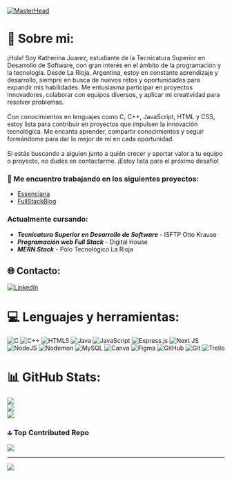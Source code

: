 [![MasterHead](https://res.cloudinary.com/proxify-io/image/upload/f_auto,dpr_auto,c_fill,q_auto:best,w_1728,h_720/v1/cms/images/articles/IU9eF4pezrNs9QyRGdNckyvoC5GgLF6MpKmlzbwE.png)](https://rishavchanda.io)
# 💫 Sobre mi:
¡Hola! Soy Katherina Juarez, estudiante de la Tecnicatura Superior en Desarrollo de Software, con gran interés en el ámbito de la programación y la tecnología. Desde La Rioja, Argentina, estoy en constante aprendizaje y desarrollo, siempre en busca de nuevos retos y oportunidades para expandir mis habilidades. Me entusiasma participar en proyectos innovadores, colaborar con equipos diversos, y aplicar mi creatividad para resolver problemas.<br><br>Con conocimientos en lenguajes como C, C++, JavaScript, HTML y CSS, estoy lista para contribuir en proyectos que impulsen la innovación tecnológica. Me encanta aprender, compartir conocimientos y seguir formándome para dar lo mejor de mí en cada oportunidad.<br><br>Si estás buscando a alguien junto a quién crecer y aportar valor a tu equipo o proyecto, no dudes en contactarme. ¡Estoy lista para el próximo desafío!

<h3>🔭 Me encuentro trabajando en los siguientes proyectos: </h3>

- [Essenciana](https://github.com/GabrielaBaldissone/grupo_8_essenciana.git)
- [FullStackBlog](https://github.com/Katherinajuarez/FullStackBlog.git)

<h3>Actualmente cursando: </h3>

- ***Tecnicatura Superior en Desarrollo de Software*** - ISFTP Otto Krause
- ***Programación web Full Stack*** - Digital House
- ***MERN Stack*** - Polo Tecnológico La Rioja

## 🌐 Contacto:
[![LinkedIn](https://img.shields.io/badge/LinkedIn-%230077B5.svg?logo=linkedin&logoColor=white)](https://linkedin.com/in/Katherinajuarez) 

# 💻 Lenguajes y herramientas:
![C](https://img.shields.io/badge/c-%2300599C.svg?style=for-the-badge&logo=c&logoColor=white) ![C++](https://img.shields.io/badge/c++-%2300599C.svg?style=for-the-badge&logo=c%2B%2B&logoColor=white) ![HTML5](https://img.shields.io/badge/html5-%23E34F26.svg?style=for-the-badge&logo=html5&logoColor=white) ![Java](https://img.shields.io/badge/java-%23ED8B00.svg?style=for-the-badge&logo=openjdk&logoColor=white) ![JavaScript](https://img.shields.io/badge/javascript-%23323330.svg?style=for-the-badge&logo=javascript&logoColor=%23F7DF1E) ![Express.js](https://img.shields.io/badge/express.js-%23404d59.svg?style=for-the-badge&logo=express&logoColor=%2361DAFB) ![Next JS](https://img.shields.io/badge/Next-black?style=for-the-badge&logo=next.js&logoColor=white) ![NodeJS](https://img.shields.io/badge/node.js-6DA55F?style=for-the-badge&logo=node.js&logoColor=white) ![Nodemon](https://img.shields.io/badge/NODEMON-%23323330.svg?style=for-the-badge&logo=nodemon&logoColor=%BBDEAD) ![MySQL](https://img.shields.io/badge/mysql-4479A1.svg?style=for-the-badge&logo=mysql&logoColor=white) ![Canva](https://img.shields.io/badge/Canva-%2300C4CC.svg?style=for-the-badge&logo=Canva&logoColor=white) ![Figma](https://img.shields.io/badge/figma-%23F24E1E.svg?style=for-the-badge&logo=figma&logoColor=white) ![GitHub](https://img.shields.io/badge/github-%23121011.svg?style=for-the-badge&logo=github&logoColor=white) ![Git](https://img.shields.io/badge/git-%23F05033.svg?style=for-the-badge&logo=git&logoColor=white) ![Trello](https://img.shields.io/badge/Trello-%23026AA7.svg?style=for-the-badge&logo=Trello&logoColor=white)

# 📊 GitHub Stats:
![](https://github-readme-stats.vercel.app/api?username=Katherinajuarez&theme=dracula&hide_border=false&include_all_commits=false&count_private=true)<br/>
![](https://github-readme-streak-stats.herokuapp.com/?user=Katherinajuarez&theme=dracula&hide_border=false)<br/>
![](https://github-readme-stats.vercel.app/api/top-langs/?username=Katherinajuarez&theme=dracula&hide_border=false&include_all_commits=false&count_private=true&layout=compact)

### 🔝 Top Contributed Repo
![](https://github-contributor-stats.vercel.app/api?username=Katherinajuarez&limit=5&theme=dracula&combine_all_yearly_contributions=true)

---
[![](https://visitcount.itsvg.in/api?id=Katherinajuarez&icon=7&color=10)](https://visitcount.itsvg.in)
